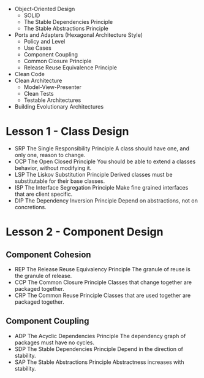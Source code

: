 - Object-Oriented Design
  - SOLID
  - The Stable Dependencies Principle
  - The Stable Abstractions Principle
- Ports and Adapters (Hexagonal Architecture Style)
  - Policy and Level
  - Use Cases
  - Component Coupling
  - Common Closure Principle
  - Release Reuse Equivalence Principle
- Clean Code
- Clean Architecture
  - Model-View-Presenter
  - Clean Tests
  - Testable Architectures
- Building Evolutionary Architectures

# Lesson 1 - Class Design

* SRP	The Single Responsibility Principle	A class should have one, and only one, reason to change.
* OCP	The Open Closed Principle	You should be able to extend a classes behavior, without modifying it.
* LSP	The Liskov Substitution Principle	Derived classes must be substitutable for their base classes.
* ISP	The Interface Segregation Principle	Make fine grained interfaces that are client specific.
* DIP	The Dependency Inversion Principle	Depend on abstractions, not on concretions.

# Lesson 2 - Component Design

## Component Cohesion

* REP	The Release Reuse Equivalency Principle	The granule of reuse is the granule of release.
* CCP	The Common Closure Principle	Classes that change together are packaged together.
* CRP	The Common Reuse Principle	Classes that are used together are packaged together.

## Component Coupling

* ADP	The Acyclic Dependencies Principle	The dependency graph of packages must have no cycles.
* SDP	The Stable Dependencies Principle	Depend in the direction of stability.
* SAP	The Stable Abstractions Principle	Abstractness increases with stability.
